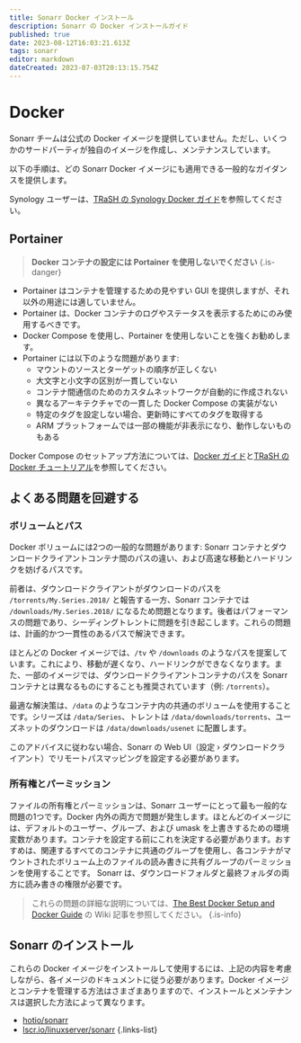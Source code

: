 ```yaml
---
title: Sonarr Docker インストール
description: Sonarr の Docker インストールガイド
published: true
date: 2023-08-12T16:03:21.613Z
tags: sonarr
editor: markdown
dateCreated: 2023-07-03T20:13:15.754Z
---
```


# Docker

Sonarr チームは公式の Docker イメージを提供していません。ただし、いくつかのサードパーティが独自のイメージを作成し、メンテナンスしています。

以下の手順は、どの Sonarr Docker イメージにも適用できる一般的なガイダンスを提供します。

Synology ユーザーは、[TRaSH の Synology Docker ガイド](https://trash-guides.info/Hardlinks/How-to-setup-for/Synology/)を参照してください。

## Portainer

> **Docker コンテナの設定には Portainer を使用しないでください** {.is-danger}

- Portainer はコンテナを管理するための見やすい GUI を提供しますが、それ以外の用途には適していません。
- Portainer は、Docker コンテナのログやステータスを表示するためにのみ使用するべきです。
- Docker Compose を使用し、Portainer を使用しないことを強くお勧めします。
- Portainer には以下のような問題があります:
  - マウントのソースとターゲットの順序が正しくない
  - 大文字と小文字の区別が一貫していない
  - コンテナ間通信のためのカスタムネットワークが自動的に作成されない
  - 異なるアーキテクチャでの一貫した Docker Compose の実装がない
  - 特定のタグを設定しない場合、更新時にすべてのタグを取得する
  - ARM プラットフォームでは一部の機能が非表示になり、動作しないものもある

Docker Compose のセットアップ方法については、[Docker ガイド](/docker-guide)と[TRaSH の Docker チュートリアル](https://trash-guides.info/hardlinks/)を参照してください。

## よくある問題を回避する

### ボリュームとパス

Docker ボリュームには2つの一般的な問題があります: Sonarr コンテナとダウンロードクライアントコンテナ間のパスの違い、および高速な移動とハードリンクを妨げるパスです。

前者は、ダウンロードクライアントがダウンロードのパスを `/torrents/My.Series.2018/` と報告する一方、Sonarr コンテナでは `/downloads/My.Series.2018/` になるため問題となります。後者はパフォーマンスの問題であり、シーディングトレントに問題を引き起こします。これらの問題は、計画的かつ一貫性のあるパスで解決できます。

ほとんどの Docker イメージでは、`/tv` や `/downloads` のようなパスを提案しています。これにより、移動が遅くなり、ハードリンクができなくなります。また、一部のイメージでは、ダウンロードクライアントコンテナのパスを Sonarr コンテナとは異なるものにすることも推奨されています（例: `/torrents`）。

最適な解決策は、`/data` のようなコンテナ内の共通のボリュームを使用することです。シリーズは `/data/Series`、トレントは `/data/downloads/torrents`、ユーズネットのダウンロードは `/data/downloads/usenet` に配置します。

このアドバイスに従わない場合、Sonarr の Web UI（設定 › ダウンロードクライアント）でリモートパスマッピングを設定する必要があります。

### 所有権とパーミッション

ファイルの所有権とパーミッションは、Sonarr ユーザーにとって最も一般的な問題の1つです。Docker 内外の両方で問題が発生します。ほとんどのイメージには、デフォルトのユーザー、グループ、および umask を上書きするための環境変数があります。コンテナを設定する前にこれを決定する必要があります。おすすめは、関連するすべてのコンテナに共通のグループを使用し、各コンテナがマウントされたボリューム上のファイルの読み書きに共有グループのパーミッションを使用することです。
Sonarr は、ダウンロードフォルダと最終フォルダの両方に読み書きの権限が必要です。

> これらの問題の詳細な説明については、[The Best Docker Setup and Docker Guide](/docker-guide) の Wiki 記事を参照してください。
{.is-info}

## Sonarr のインストール

これらの Docker イメージをインストールして使用するには、上記の内容を考慮しながら、各イメージのドキュメントに従う必要があります。Docker イメージとコンテナを管理する方法はさまざまありますので、インストールとメンテナンスは選択した方法によって異なります。

- [hotio/sonarr](https://hotio.dev/containers/sonarr/)
- [lscr.io/linuxserver/sonarr](https://docs.linuxserver.io/images/docker-sonarr)
{.links-list}